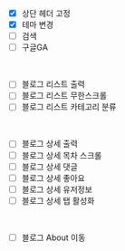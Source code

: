 - [X] 상단 헤더 고정
- [X] 테마 변경 
- [ ] 검색
- [ ] 구글GA

<br/>

- [ ] 블로그 리스트 출력
- [ ] 블로그 리스트 무한스크롤
- [ ] 블로그 리스트 카테고리 분류

<br/>

- [ ] 블로그 상세 출력
- [ ] 블로그 상세 목차 스크롤
- [ ] 블로그 상세 댓글
- [ ] 블로그 상세 좋아요
- [ ] 블로그 상세 유저정보
- [ ] 블로그 상세 탭 활성화

<br/>

- [ ] 블로그 About 이동
   